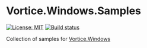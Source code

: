 # Vortice.Windows.Samples

[![License: MIT](https://img.shields.io/badge/License-MIT-yellow.svg)](https://github.com/amerkoleci/Vortice.Windows.Samples/blob/master/LICENSE)
[![Build status](https://github.com/amerkoleci/Vortice.Windows.Samples/workflows/ci/badge.svg)](https://github.com/amerkoleci/Vortice.Windows.Samples/actions)

Collection of samples for [Vortice.Windows](https://github.com/amerkoleci/Vortice.Windows)
